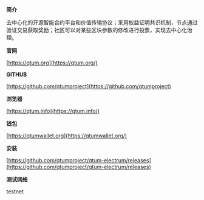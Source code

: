 **简介**

去中心化的开源智能合约平台和价值传输协议；采用权益证明共识机制，节点通过验证交易获取奖励；社区可以对某些区块参数的修改进行投票，实现去中心化治理。

**官网**

[https://qtum.org](https://qtum.org/)

**GITHUB**

[https://github.com/qtumproject](https://github.com/qtumproject)

**浏览器**

[https://qtum.info](https://qtum.info/)

**钱包**

[https://qtumwallet.org](https://qtumwallet.org/)

**安装**

[https://github.com/qtumproject/qtum-electrum/releases](https://github.com/qtumproject/qtum-electrum/releases)

**测试网络**

testnet

